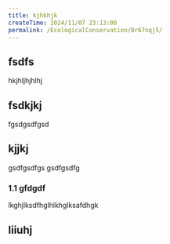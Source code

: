 ```yaml
---
title: kjhkhjk
createTime: 2024/11/07 23:13:00
permalink: /EcologicalConservation/8r67nqj5/
---
```



## fsdfs
hkjhljhjhlhj
## fsdkjkj

fgsdgsdfgsd

## kjjkj

gsdfgsdfgs
gsdfgsdfg

### 1.1 gfdgdf


lkghjlksdfhglhlkhglksafdhgk

## liiuhj

